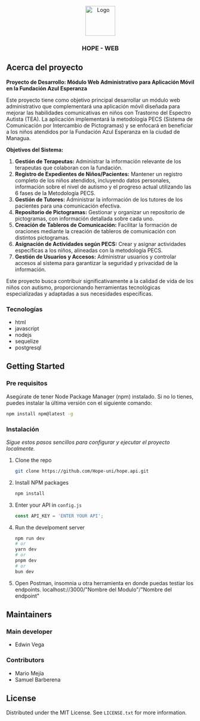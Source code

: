 
<!-- PROJECT LOGO -->
<br />
<div align="center">
  <a href="https://github.com/othneildrew/Best-README-Template">
    <img src="https://avatars.githubusercontent.com/u/158122848?s=400&u=175d02c6e0d435be1bae60e66ddeff812b974eab&v=4" alt="Logo" width="80" height="80">
  </a>

  <h3 align="center">HOPE - WEB</h3>
  
</div>


<!-- ABOUT THE PROJECT -->
## Acerca del proyecto

**Proyecto de Desarrollo: Módulo Web Administrativo para Aplicación Móvil en la Fundación Azul Esperanza**

Este proyecto tiene como objetivo principal desarrollar un módulo web administrativo que complementará una aplicación móvil diseñada para mejorar las habilidades comunicativas en niños con Trastorno del Espectro Autista (TEA). La aplicación implementará la metodología PECS (Sistema de Comunicación por Intercambio de Pictogramas) y se enfocará en beneficiar a los niños atendidos por la Fundación Azul Esperanza en la ciudad de Managua.

**Objetivos del Sistema:**
1. **Gestión de Terapeutas:** Administrar la información relevante de los terapeutas que colaboran con la fundación.
2. **Registro de Expedientes de Niños/Pacientes:** Mantener un registro completo de los niños atendidos, incluyendo datos personales, información sobre el nivel de autismo y el progreso actual utilizando las 6 fases de la Metodología PECS.
3. **Gestión de Tutores:** Administrar la información de los tutores de los pacientes para una comunicación efectiva.
4. **Repositorio de Pictogramas:** Gestionar y organizar un repositorio de pictogramas, con información detallada sobre cada uno.
5. **Creación de Tableros de Comunicación:** Facilitar la formación de oraciones mediante la creación de tableros de comunicación con distintos pictogramas.
6. **Asignación de Actividades según PECS:** Crear y asignar actividades específicas a los niños, alineadas con la metodología PECS.
7. **Gestión de Usuarios y Accesos:** Administrar usuarios y controlar accesos al sistema para garantizar la seguridad y privacidad de la información.

Este proyecto busca contribuir significativamente a la calidad de vida de los niños con autismo, proporcionando herramientas tecnológicas especializadas y adaptadas a sus necesidades específicas.



### Tecnologías

* html
* javascript
* nodejs
* sequelize
* postgresql


<!-- GETTING STARTED -->
## Getting Started

### Pre requisitos

Asegúrate de tener Node Package Manager (npm) instalado. Si no lo tienes, puedes instalar la última versión con el siguiente comando:
  ```sh
  npm install npm@latest -g
  ```

### Instalación

_Sigue estos pasos sencillos para configurar y ejecutar el proyecto localmente._

1. Clone the repo
   ```sh
   git clone https://github.com/Hope-uni/hope.api.git
   ```
3. Install NPM packages
   ```sh
   npm install
   ```
4. Enter your API in `config.js`
   ```js
   const API_KEY = 'ENTER YOUR API';
   ```
5. Run the develpoment server
    ```bash
    npm run dev
    # or
    yarn dev
    # or
    pnpm dev
    # or
    bun dev
    ```
6. Open Postman, insomnia u otra herramienta en donde puedas testiar los endpoints. localhost://3000/"Nombre del Modulo"/"Nombre del endpoint"


<!-- Maintainers -->
## Maintainers

### Main developer

* Edwin Vega

### Contributors

* Mario Mejía
* Samuel Barberena



<!-- LICENSE -->
## License

Distributed under the MIT License. See `LICENSE.txt` for more information.
